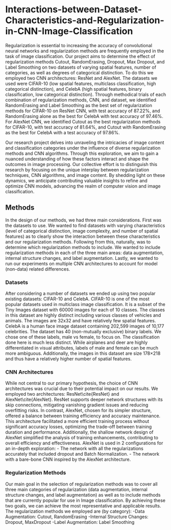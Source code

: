 # Interactions-between-Dataset-Characteristics-and-Regularization-in-CNN-Image-Classification

Regularization is essential to increasing the accuracy of convolutional neural networks and regularization methods are frequently employed in the task of image classification. 
Our project aims to determine the effect of regularization methods Cutout, RandomErasing, Dropout, Max Dropout, and Label Smoothing on two datasets of varying spatial features, number of categories, as well as degrees of categorical distinction. 
To do this we employed two CNN architectures: ResNet and AlexNet. The datasets we used were CIFAR-10 (low spatial features, multiclass classification, high categorical distinction), and CelebA (high spatial features, binary classification, low categorical distinction). Through methodical trials of each combination of regularization methods, CNN, and dataset, we identified RandomErasing and Label Smoothing as the best set of regularization methods for CIFAR-10 on ResNet CNN, with test accuracy of 87.22%, and RandomErasing alone as the best for CelebA with test accuracy of 97.46%. For AlexNet CNN, we identified Cutout as the best regularization methods for CIFAR-10, with test accuracy of 81.64%, and Cutout with RandomErasing as the best for CelebA with a test accuracy of 97.86%.

Our research project delves into unraveling the intricacies of image content and classification categories under the influence of diverse regularization methods and CNN algorithms. Through this exploration, we aim to gain a nuanced understanding of how these factors interact and shape the outcomes in image processing. Our collective effort is to distinguish this research by focusing on the unique interplay between regularization techniques, CNN algorithms, and image content. By shedding light on these dynamics, we anticipate contributing valuable insights to refine and optimize CNN models, advancing the realm of computer vision and image classification.

## Methods
In the design of our methods, we had three main considerations. First was the datasets to use. We wanted to find datasets with varying characteristics (level of categorical distinction, image complexity, and number of spatial features) as to clearly show the interaction between these characteristics and our regularization methods. Following from this, naturally, was to determine which regularization methods to include. We wanted to include regularization methods in each of the three main areas: data augmentation, internal structure changes, and label augmentation. Lastly, we wanted to run our experiments on multiple CNN architectures to account for model (non-data) related differences.

### Datasets
After considering a number of datasets we ended up using two popular existing datasets: CIFAR-10 and CelebA.
CIFAR-10 is one of the most popular datasets used in multiclass image classification. It is a subset of the Tiny Images dataset with 60000 images for each of 10 classes. The classes in this dataset are highly distinct including various classes of vehicles and animals. The images are 32x32 and have relatively few spatial features. 
CelebA is a human face image dataset containing 202,599 images of 10,177 celebrities. The dataset has 40 (non-mutually exclusive) binary labels. We chose one of these labels, male vs female, to focus on. The classification done here is much less distinct. While airplanes and deer are highly differentiated in visual attributes, labels of male and female can be much more ambiguous. Additionally, the images in this dataset are size 178×218 and thus have a relatively higher number of spatial features.

### CNN Architectures
While not central to our primary hypothesis, the choice of CNN architectures was crucial due to their potential impact on our results. We employed two architectures: ResNet\cite{ResNet} and AlexNet\cite{AlexNet}. ResNet supports deeper network structures with its skip connections, mitigating vanishing gradient issues and reducing overfitting risks. In contrast, AlexNet, chosen for its simpler structure, offered a balance between training efficiency and accuracy maintenance. This architecture facilitated a more efficient training process without significant accuracy losses, optimizing the trade-off between training duration and performance. Additionally, the shallow network design of AlexNet simplified the analysis of training enhancements, contributing to overall efficiency and effectiveness.
AlexNet is used in 2 configurations for an in-depth exploration: 
    - The network with all the regularizations accurately that included dropout and Batch Normalization.
    - The network with a bare-bone CNN inspired by the AlexNet architecture.

### Regularization Methods
Our main goal in the selection of regularization methods was to cover all three main categories of regularization (data augmentation, internal structure changes, and label augmentation) as well as to include methods that are currently popular for use in Image classification. By achieving these two goals, we can achieve the most representative and applicable results. The regularization methods we employed are (by category):
    -Data Augmentation: Cutout, RandomErasing
    -Internal Structure Changes: Dropout, MaxDropout 
    -Label Augmentation: Label Smoothing


